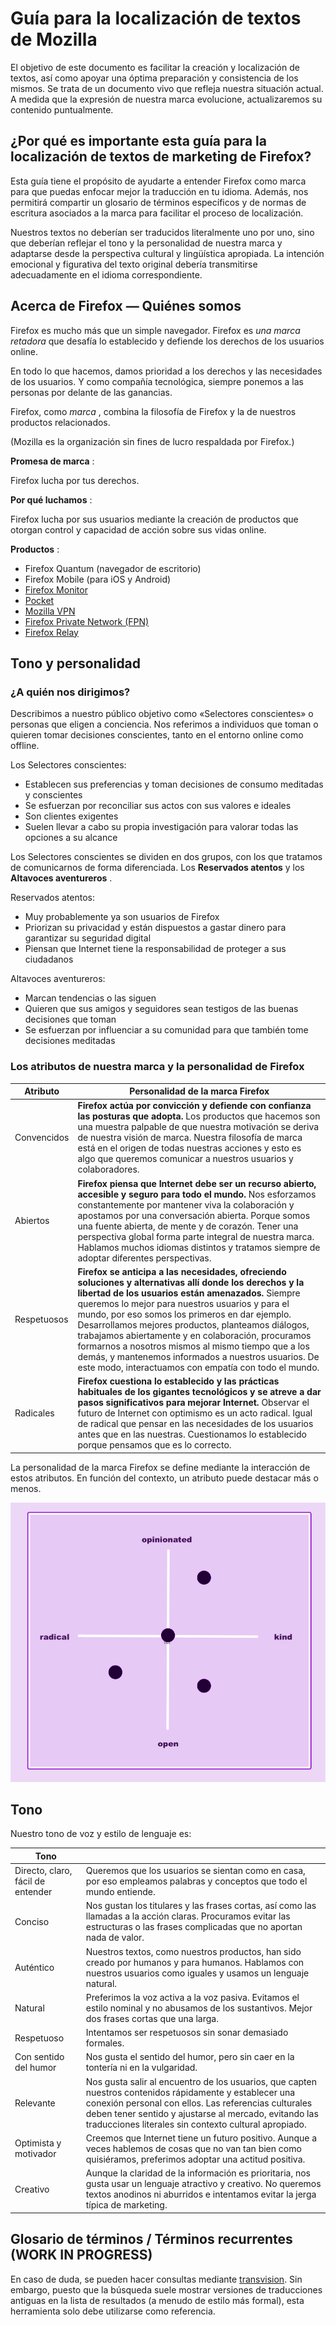 Guía para la localización de textos de Mozilla
==============================================

El objetivo de este documento es facilitar la creación y localización de textos, así como apoyar una óptima preparación y consistencia de los mismos. Se trata de un documento vivo que refleja nuestra situación actual. A medida que la expresión de nuestra marca evolucione, actualizaremos su contenido puntualmente.

¿Por qué es importante esta guía para la localización de textos de marketing de Firefox?
----------------------------------------------------------------------------------------

Esta guía tiene el propósito de ayudarte a entender Firefox como marca para que puedas enfocar mejor la traducción en tu idioma. Además, nos permitirá compartir un glosario de términos específicos y de normas de escritura asociados a la marca para facilitar el proceso de localización.

Nuestros textos no deberían ser traducidos literalmente uno por uno, sino que deberían reflejar el tono y la personalidad de nuestra marca y adaptarse desde la perspectiva cultural y lingüística apropiada. La intención emocional y figurativa del texto original debería transmitirse adecuadamente en el idioma correspondiente.

Acerca de Firefox — Quiénes somos
---------------------------------

Firefox es mucho más que un simple navegador. Firefox es *una marca retadora* que desafía lo establecido y defiende los derechos de los usuarios online.

En todo lo que hacemos, damos prioridad a los derechos y las necesidades de los usuarios. Y como compañía tecnológica, siempre ponemos a las personas por delante de las ganancias.

Firefox, como *marca* , combina la filosofía de Firefox y la de nuestros productos relacionados.

\(Mozilla es la organización sin fines de lucro respaldada por Firefox.\)

**Promesa de marca** :

Firefox lucha por tus derechos.

**Por qué luchamos** :

Firefox lucha por sus usuarios mediante la creación de productos que otorgan control y capacidad de acción sobre sus vidas online.

**Productos** :

* Firefox Quantum \(navegador de escritorio\)
* Firefox Mobile \(para iOS y Android\)
* [Firefox Monitor](https://monitor.firefox.com/)
* [Pocket](https://play.google.com/store/apps/)
* [Mozilla VPN](https://vpn.mozilla.org/)
* [Firefox Private Network \(FPN\)](https://fpn.firefox.com/)
* [Firefox Relay](https://relay.firefox.com/)

Tono y personalidad
-------------------

### ¿A quién nos dirigimos?

Describimos a nuestro público objetivo como «Selectores conscientes» o personas que eligen a conciencia. Nos referimos a individuos que toman o quieren tomar decisiones conscientes, tanto en el entorno online como offline.

Los Selectores conscientes:

* Establecen sus preferencias y toman decisiones de consumo meditadas y conscientes
* Se esfuerzan por reconciliar sus actos con sus valores e ideales
* Son clientes exigentes
* Suelen llevar a cabo su propia investigación para valorar todas las opciones a su alcance

Los Selectores conscientes se dividen en dos grupos, con los que tratamos de comunicarnos de forma diferenciada. Los **Reservados atentos** y los **Altavoces aventureros** .

Reservados atentos:

* Muy probablemente ya son usuarios de Firefox
* Priorizan su privacidad y están dispuestos a gastar dinero para garantizar su seguridad digital
* Piensan que Internet tiene la responsabilidad de proteger a sus ciudadanos

Altavoces aventureros:

* Marcan tendencias o las siguen
* Quieren que sus amigos y seguidores sean testigos de las buenas decisiones que toman
* Se esfuerzan por influenciar a su comunidad para que también tome decisiones meditadas

### Los atributos de nuestra marca y la personalidad de Firefox

| **Atributo** |                                                                                                                                                                                                                                                         **Personalidad de la marca Firefox**                                                                                                                                                                                                                                                          |
|--------------|-------------------------------------------------------------------------------------------------------------------------------------------------------------------------------------------------------------------------------------------------------------------------------------------------------------------------------------------------------------------------------------------------------------------------------------------------------------------------------------------------------------------------------------------------------|
| Convencidos  | **Firefox actúa por convicción y defiende con confianza las posturas que adopta.** Los productos que hacemos son una muestra palpable de que nuestra motivación se deriva de nuestra visión de marca. Nuestra filosofía de marca está en el origen de todas nuestras acciones y esto es algo que queremos comunicar a nuestros usuarios y colaboradores.                                                                                                                                                                                              |
| Abiertos     | **Firefox piensa que Internet debe ser un recurso abierto, accesible y seguro para todo el mundo.** Nos esforzamos constantemente por mantener viva la colaboración y apostamos por una conversación abierta. Porque somos una fuente abierta, de mente y de corazón. Tener una perspectiva global forma parte integral de nuestra marca. Hablamos muchos idiomas distintos y tratamos siempre de adoptar diferentes perspectivas.                                                                                                                    |
| Respetuosos  | **Firefox se anticipa a las necesidades, ofreciendo soluciones y alternativas allí donde los derechos y la libertad de los usuarios están amenazados.** Siempre queremos lo mejor para nuestros usuarios y para el mundo, por eso somos los primeros en dar ejemplo. Desarrollamos mejores productos, planteamos diálogos, trabajamos abiertamente y en colaboración, procuramos formarnos a nosotros mismos al mismo tiempo que a los demás, y mantenemos informados a nuestros usuarios. De este modo, interactuamos con empatía con todo el mundo. |
| Radicales    | **Firefox cuestiona lo establecido y las prácticas habituales de los gigantes tecnológicos y se atreve a dar pasos significativos para mejorar Internet.** Observar el futuro de Internet con optimismo es un acto radical. Igual de radical que pensar en las necesidades de los usuarios antes que en las nuestras. Cuestionamos lo establecido porque pensamos que es lo correcto.                                                                                                                                                                 |

La personalidad de la marca Firefox se define mediante la interacción de estos atributos. En función del contexto, un atributo puede destacar más o menos.

![Matriz de personalidad de Firefox](../images/firefox_marketing/firefox_personality_en.png)

Tono
----

Nuestro tono de voz y estilo de lenguaje es:

|               Tono                |                                                                                                                                                                                                                                                                                    |
|-----------------------------------|------------------------------------------------------------------------------------------------------------------------------------------------------------------------------------------------------------------------------------------------------------------------------------|
| Directo, claro, fácil de entender | Queremos que los usuarios se sientan como en casa, por eso empleamos palabras y conceptos que todo el mundo entiende.                                                                                                                                                              |
| Conciso                           | Nos gustan los titulares y las frases cortas, así como las llamadas a la acción claras.  Procuramos evitar las estructuras o las frases complicadas que no aportan nada de valor.                                                                                                  |
| Auténtico                         | Nuestros textos, como nuestros productos, han sido creado por humanos y para humanos. Hablamos con nuestros usuarios como iguales y usamos un lenguaje natural.                                                                                                                    |
| Natural                           | Preferimos la voz activa a la voz pasiva. Evitamos el estilo nominal y no abusamos de los sustantivos. Mejor dos frases cortas que una larga.                                                                                                                                      |
| Respetuoso                        | Intentamos ser respetuosos sin sonar demasiado formales.                                                                                                                                                                                                                           |
| Con sentido del humor             | Nos gusta el sentido del humor, pero sin caer en la tontería ni en la vulgaridad.                                                                                                                                                                                                  |
| Relevante                         | Nos gusta salir al encuentro de los usuarios, que capten nuestros contenidos rápidamente y establecer una conexión personal con ellos. Las referencias culturales deben tener sentido y ajustarse al mercado, evitando las traducciones literales sin contexto cultural apropiado. |
| Optimista y motivador             | Creemos que Internet tiene un futuro positivo. Aunque a veces hablemos de cosas que no van tan bien como quisiéramos, preferimos adoptar una actitud positiva.                                                                                                                     |
| Creativo                          | Aunque la claridad de la información es prioritaria, nos gusta usar un lenguaje atractivo y creativo. No queremos textos anodinos ni aburridos e intentamos evitar la jerga típica de marketing.                                                                                   |

Glosario de términos / Términos recurrentes \(WORK IN PROGRESS\)
------------------------------------------------------------------

En caso de duda, se pueden hacer consultas mediante [transvision](https://transvision.mozfr.org/). Sin embargo, puesto que la búsqueda suele mostrar versiones de traducciones antiguas en la lista de resultados \(a menudo de estilo más formal\), esta herramienta solo debe utilizarse como referencia.
